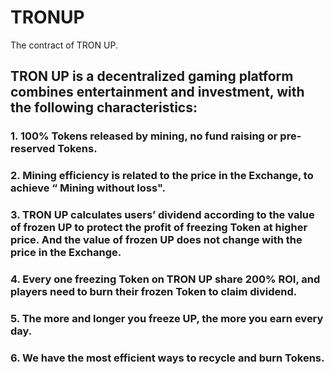 # TRONUP
The contract of TRON UP.
## TRON UP is a decentralized gaming platform combines entertainment and investment, with the following characteristics:
### 1. 100% Tokens released by mining, no fund raising or pre-reserved Tokens.
### 2. Mining efficiency is related to the price in the Exchange, to achieve “ Mining without loss".
### 3. TRON UP  calculates users’ dividend according to the value of frozen UP to protect the profit of freezing Token at higher price. And the value of frozen UP does not change with the price in the Exchange.
### 4. Every one freezing Token on TRON UP share 200% ROI, and players need to burn their frozen Token to claim dividend.
### 5. The more and longer you freeze UP, the more you earn every day.
### 6. We have the most efficient ways to recycle and burn Tokens.
